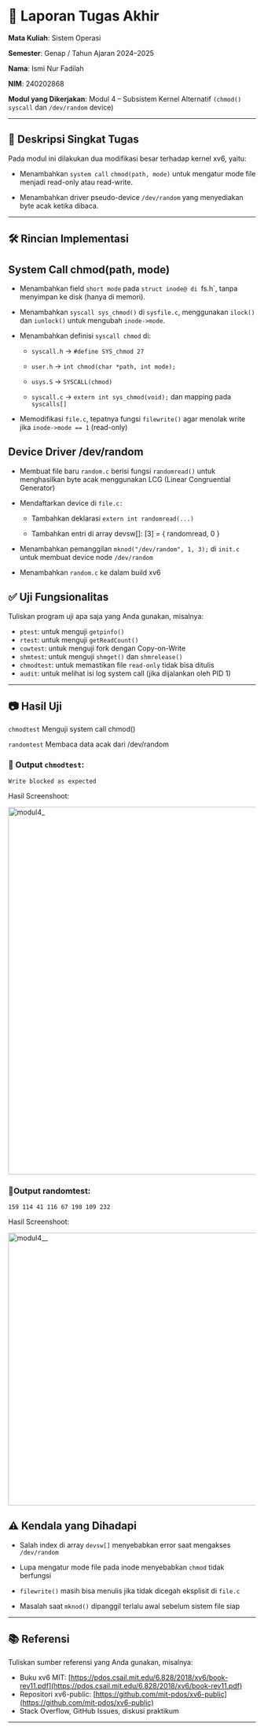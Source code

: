 # 📝 Laporan Tugas Akhir

**Mata Kuliah**: Sistem Operasi

**Semester**: Genap / Tahun Ajaran 2024–2025

**Nama**: Ismi Nur Fadilah

**NIM**: 240202868

**Modul yang Dikerjakan**: Modul 4 – Subsistem Kernel Alternatif `(chmod()` `syscall` dan `/dev/random` device)

---

## 📌 Deskripsi Singkat Tugas

  Pada modul ini dilakukan dua modifikasi besar terhadap kernel xv6, yaitu:

* Menambahkan `system call` `chmod(path, mode)` untuk mengatur mode file menjadi read-only atau read-write.

* Menambahkan driver pseudo-device `/dev/random` yang menyediakan byte acak ketika dibaca.
  
---

## 🛠️ Rincian Implementasi

## System Call chmod(path, mode)

  * Menambahkan field `short mode` pada `struct inode@ di `fs.h`, tanpa menyimpan ke disk (hanya di memori).

  * Menambahkan `syscall sys_chmod()` di `sysfile.c`, menggunakan `ilock()` dan `iunlock()` untuk mengubah `inode->mode`.

  * Menambahkan definisi `syscall chmod` di:

    * `syscall.h` → `#define SYS_chmod 27`

    * `user.h` → `int chmod(char *path, int mode);`

    * `usys.S` → `SYSCALL(chmod)`

    * `syscall.c` → `extern int sys_chmod(void);` dan mapping pada `syscalls[]`

  * Memodifikasi `file.c`, tepatnya fungsi `filewrite()` agar menolak write jika `inode->mode == 1` (read-only)

## Device Driver /dev/random

  * Membuat file baru `random.c` berisi fungsi `randomread()` untuk menghasilkan byte acak menggunakan LCG (Linear Congruential Generator)

  * Mendaftarkan device di `file.c:`

    * Tambahkan deklarasi `extern int randomread(...)`

    * Tambahkan entri di array devsw[]: [3] = { randomread, 0 }

  * Menambahkan pemanggilan `mknod("/dev/random", 1, 3);` di `init.c` untuk membuat device node `/dev/random`

  * Menambahkan `random.c` ke dalam build xv6

## ✅ Uji Fungsionalitas

Tuliskan program uji apa saja yang Anda gunakan, misalnya:

* `ptest`: untuk menguji `getpinfo()`
* `rtest`: untuk menguji `getReadCount()`
* `cowtest`: untuk menguji fork dengan Copy-on-Write
* `shmtest`: untuk menguji `shmget()` dan `shmrelease()`
* `chmodtest`: untuk memastikan file `read-only` tidak bisa ditulis
* `audit`: untuk melihat isi log system call (jika dijalankan oleh PID 1)

---

## 📷 Hasil Uji

`chmodtest`	Menguji system call chmod()

`randomtest`	Membaca data acak dari /dev/random

### 📍 Output `chmodtest`:

```
Write blocked as expected
```
Hasil Screenshoot:

<img width="966" height="747" alt="modul4_" src="https://github.com/user-attachments/assets/e478e693-872d-4130-96ef-39eab1f31e97" />

### 📍Output randomtest:
```
159 114 41 116 67 198 109 232 
```

Hasil Screenshoot:

<img width="1452" height="554" alt="modul4__" src="https://github.com/user-attachments/assets/58bb1d1a-85e8-4942-a2a1-d7b11ae2d221" />


## ⚠️ Kendala yang Dihadapi

  * Salah index di array `devsw[]` menyebabkan error saat mengakses `/dev/random`

  * Lupa mengatur mode file pada inode menyebabkan `chmod` tidak berfungsi

  * `filewrite()` masih bisa menulis jika tidak dicegah eksplisit di `file.c`

  * Masalah saat `mknod()` dipanggil terlalu awal sebelum sistem file siap


---

## 📚 Referensi

Tuliskan sumber referensi yang Anda gunakan, misalnya:

* Buku xv6 MIT: [https://pdos.csail.mit.edu/6.828/2018/xv6/book-rev11.pdf](https://pdos.csail.mit.edu/6.828/2018/xv6/book-rev11.pdf)
* Repositori xv6-public: [https://github.com/mit-pdos/xv6-public](https://github.com/mit-pdos/xv6-public)
* Stack Overflow, GitHub Issues, diskusi praktikum

---

